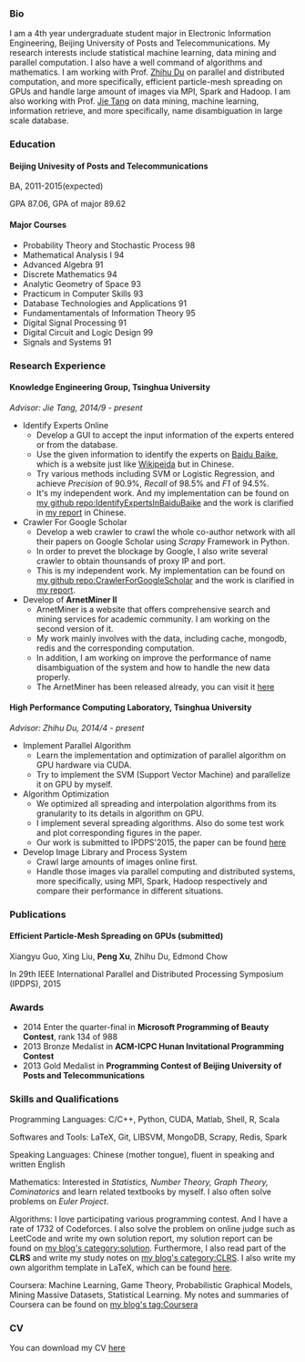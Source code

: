 ### Bio

I am a 4th year undergraduate student major in Electronic Information Engineering, Beijing University of Posts and Telecommunications. My research interests include statistical machine learning, data mining and parallel computation. I also have a well command of algorithms and mathematics. I am working with Prof. [Zhihu Du](http://hpclab.cs.tsinghua.edu.cn/~duzh) on parallel and distributed computation, and more specifically, efficient particle-mesh spreading on GPUs and handle large amount of images via MPI, Spark and Hadoop. I am also working with Prof. [Jie Tang](http://keg.cs.tsinghua.edu.cn/jietang/) on data mining, machine learning, information retrieve, and more specifically, name disambiguation in large scale database.

### Education

#### Beijing Univesity of Posts and Telecommunications

BA, 2011-2015(expected)

GPA 87.06, GPA of major 89.62

#### Major Courses

- Probability Theory and Stochastic Process 98
- Mathematical Analysis I 94
- Advanced Algebra 91
- Discrete Mathematics 94
- Analytic Geometry of Space 93
- Practicum in Computer Skills 93
- Database Technologies and Applications 91
- Fundamentamentals of Information Theory 95
- Digital Signal Processing 91
- Digital Circuit and Logic Design 99
- Signals and Systems 91

### Research Experience

#### Knowledge Engineering Group, Tsinghua University

*Advisor: Jie Tang, 2014/9 - present*

- Identify Experts Online
	- Develop a GUI to accept the input information of the experts entered or from the database.
	- Use the given information to identify the experts on [Baidu Baike](http://baike.baidu.com/), which is a website just like [Wikipeida](http://www.wikipedia.org/) but in Chinese.
	- Try various methods including SVM or Logistic Regression, and achieve *Precision* of 90.9%, *Recall* of 98.5% and *F1* of 94.5%.
	- It's my independent work. And my implementation can be found on [my github repo:IdentifyExpertsInBaiduBaike](http://github.com/billy-inn/IdentifyExpertsInBaiduBaike) and the work is clarified in [my report](http://billy-inn.github.io/Homepage/Identify%20Experts%20In%20Baidu%20Baike.pdf) in Chinese.
- Crawler For Google Scholar
	- Develop a web crawler to crawl the whole co-author network with all their papers on Google Scholar using *Scrapy* Framework in Python. 
	- In order to prevet the blockage by Google, I also write several crawler to obtain thounsands of proxy IP and port.
	- This is my independent work. My implementation can be found on [my github repo:CrawlerForGoogleScholar](http://github.com/billy-inn/CrawlerForGoogleScholar) and the work is clarified in [my report](http://billy-inn.github.io/Homepage/Crawler%20For%20Google%20Scholar.pdf).
- Develop of **ArnetMiner II**
	- ArnetMiner is a website that offers comprehensive search and mining services for academic community. I am working on the second version of it.
	- My work mainly involves with the data, including cache, mongodb, redis and the corresponding computation.
	- In addition, I am working on improve the performance of name disambiguation of the system and how to handle the new data properly.
	- The ArnetMiner has been released already, you can visit it [here](http://aminer.org)

#### High Performance Computing Laboratory, Tsinghua University

*Advisor: Zhihu Du, 2014/4 - present*

- Implement Parallel Algorithm
	- Learn the implementation and optimization of parallel algorithm on GPU hardware via CUDA.
	- Try to implement the SVM (Support Vector Machine) and parallelize it on GPU by myself.
- Algorithm Optimization
	- We optimized all spreading and interpolation algorithms from its granularity to its details in algorithm on GPU.
	- I implement several spreading algorithms. Also do some test work and plot corresponding figures in the paper.
	- Our work is submitted to IPDPS'2015, the paper can be found [here](http://billy-inn.github.io/Homepage/IPDPS'15.pdf)
- Develop Image Library and Process System
	- Crawl large amounts of images online first.
	- Handle those images via parallel computing and distributed systems, more specifically, using MPI, Spark, Hadoop respectively and compare their performance in different situations.

### Publications

#### Efficient Particle-Mesh Spreading on GPUs (submitted)

Xiangyu Guo, Xing Liu, **Peng Xu**, Zhihu Du, Edmond Chow

In 29th IEEE International Parallel and Distributed Processing Symposium (IPDPS), 2015

### Awards

- 2014 Enter the quarter-final in **Microsoft Programming of Beauty Contest**, rank 134 of 988
- 2013 Bronze Medalist in **ACM-ICPC Hunan Invitational Programming Contest**
- 2013 Gold Medalist in **Programming Contest of Beijing University of Posts and Telecommunications**

### Skills and Qualifications

Programming Languages: C/C++, Python, CUDA, Matlab, Shell, R, Scala

Softwares and Tools: LaTeX, Git, LIBSVM, MongoDB, Scrapy, Redis, Spark 

Speaking Languages: Chinese (mother tongue), fluent in speaking and written English

Mathematics: Interested in *Statistics, Number Theory, Graph Theory, Cominatorics* and learn related textbooks by myself. I also often solve problems on *Euler Project*.

Algorithms: I love participating various programming contest. And I have a rate of 1732 of Codeforces. I also solve the problem on online judge such as LeetCode and write my own solution report, my solution report can be found on [my blog's category:solution](http://billyinn.wordpress.com/category/solutions/). Furthermore, I also read part of the **CLRS** and write my study notes on [my blog's category:CLRS](http://billyinn.wordpress.com/category/algorithms/clrs/). I also write my own algorithm template in LaTeX, which can be found [here](http://billy-inn.github.io/Homepage/my_template_2014:8:7.pdf).

Coursera: Machine Learning, Game Theory, Probabilistic Graphical Models, Mining Massive Datasets, Statistical Learning. My notes and summaries of Coursera can be found on [my blog's tag:Coursera](http://billyinn.wordpress.com/tag/coursera/)

### CV

You can download my CV [here](http://billy-inn.github.io/Homepage/CV-PengXu.pdf)
